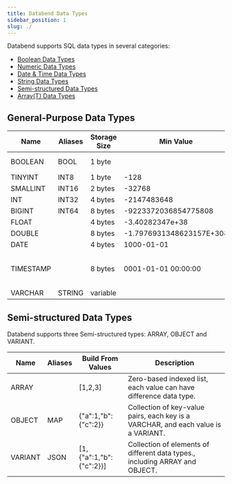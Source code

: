 ```yaml
---
title: Databend Data Types
sidebar_position: 1
slug: ./
---
```


Databend supports SQL data types in several categories:
* [Boolean Data Types](00-data-type-logical-types.md)
* [Numeric Data Types](10-data-type-numeric-types.md)
* [Date & Time Data Types](20-data-type-time-date-types.md)
* [String Data Types](30-data-type-string-types.md)
* [Semi-structured Data Types](40-data-type-semi-structured-types.md)
* [Array(T) Data Types](50-data-type-array-types.md)

## General-Purpose Data Types

| Name      | Aliases | Storage Size | Min Value                | Max Value                      | Description                                                             |
| --------- | ------- | ------------ | ------------------------ | ------------------------------ | ----------------------------------------------------------------------- |
| BOOLEAN   | BOOL    | 1 byte       |                          |                                | Logical boolean (true/false)                                            |
| TINYINT   | INT8    | 1 byte       | -128                     | 127                            |                                                                         |
| SMALLINT  | INT16   | 2 bytes      | -32768                   | 32767                          |                                                                         |
| INT       | INT32   | 4 bytes      | -2147483648              | 2147483647                     |                                                                         |
| BIGINT    | INT64   | 8 bytes      | -9223372036854775808     | 9223372036854775807            |                                                                         |
| FLOAT     |         | 4 bytes      | -3.40282347e+38          | 3.40282347e+38                 |                                                                         |
| DOUBLE    |         | 8 bytes      | -1.7976931348623157E+308 | 1.7976931348623157E+308        |                                                                         |
| DATE      |         | 4 bytes      | 1000-01-01               | 9999-12-31                     | YYYY-MM-DD                                                              |
| TIMESTAMP |         | 8 bytes      | 0001-01-01 00:00:00      | 9999-12-31 23:59:59.999999 UTC | YYYY-MM-DD hh:mm:ss[.fraction], up to microseconds (6 digits) precision |
| VARCHAR   | STRING  | variable     |                          |                                |                                                                         |



## Semi-structured Data Types

Databend supports three Semi-structured types: ARRAY, OBJECT and VARIANT.

| Name    | Aliases | Build From Values       | Description                                                                        |
| ------- | ------- | ----------------------- | ---------------------------------------------------------------------------------- |
| ARRAY   |         | [1,2,3]                 | Zero-based indexed list, each value can have difference data type.                 |
| OBJECT  | MAP     | {"a":1,"b":{"c":2}}     | Collection of key-value pairs, each key is a VARCHAR, and each value is a VARIANT. |
| VARIANT | JSON    | [1,{"a":1,"b":{"c":2}}] | Collection of elements of different data types., including ARRAY and OBJECT.       |

